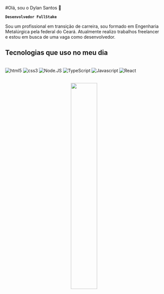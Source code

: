 #Olá, sou o Dylan Santos 👋

**`Desenvolvedor FullStake`**

Sou um profissional em transição de carreira, sou formado em Engenharia Metalúrgica pela federal do Ceará. Atualmente realizo trabalhos freelancer e estou em busca de uma vaga como desenvolvedor.

## Tecnologias que uso no meu dia

<div style="display: inline_block"><br/>
    <img align="center" alt="html5" src="https://img.shields.io/badge/HTML5-E34F26?style=for-the-badge&logo=html5&logoColor=white"/>
    <img align="center" alt="css3" src="https://img.shields.io/badge/CSS3-1572B6?style=for-the-badge&logo=css3&logoColor=white"/>
    <img align="center" alt="Node.JS" src="https://img.shields.io/badge/Node.js-43853D?style=for-the-badge&logo=node.js&logoColor=white"/>
    <img align="center" alt="TypeScript" src="https://img.shields.io/badge/TypeScript-007ACC?style=for-the-badge&logo=typescript&logoColor=white"/>
    <img align="center" alt="Javascript" src="https://img.shields.io/badge/JavaScript-F7DF1E?style=for-the-badge&logo=javascript&logoColor=black"/>
    <img align="center" alt="React" src="https://img.shields.io/badge/React-20232A?style=for-the-badge&logo=react&logoColor=61DAFB"/>
</div>

<br/>

<p align="center">
  <img width="41%" src="https://github-readme-stats.vercel.app/api/top-langs/?username=Dylan-208&layout=compact&hide_border=true&title_color=8f00ff&text_color=ffffff&bg_color=0d1117" />
</p>
